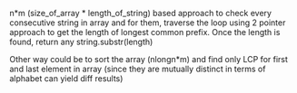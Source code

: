 n*m (size_of_array * length_of_string) based approach to check every consecutive string in array and for them, traverse the loop using 2 pointer approach to get the length of longest common prefix.
Once the length is found, return any string.substr(length)

Other way could be to sort the array (nlongn\*m) and find only LCP for first and last element in array (since they are mutually distinct in terms of alphabet can yield diff results)
